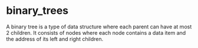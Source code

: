 # binary_trees
A binary tree is a type of data structure where each parent can have at most 2 children. It consists of nodes where each node contains a data item and the address of its left and right children.
